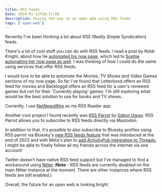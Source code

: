 ```yaml
---
title: RSS Feeds
date: 2024-01-12T18:17:00
description: Paving the way to an open web using RSS feeds
tags: ['open-web']
---
```


Recently I've been thinking a lot about RSS (Really Simple Syndication) feeds.

There's a lot of cool stuff you can do with RSS feeds. I read a post by Robb Knight, about how he [automated his now page](https://rknight.me/blog/automating-my-now-page/), which led to [Sophie automating her now page as well](https://localghost.dev/blog/everything-should-have-an-api-adventures-in-trying-to-automate-stuff/). I was thinking of how I could do the same using services that offer RSS feeds. 

I would love to be able to automate the Movies, TV Shows and Video Games sections of my now page. So far I've found that Letterboxd offers an RSS feed for movies and Backloggd offers an RSS feed for a user's reviewed games but not for their 'Currently playing' games. I'm still exploring what would be the best solution to use for books and TV shows. 

Currently, I use [NetNewsWire](https://netnewswire.com/) as my RSS Reader app.

Another cool project I found recently was [RSS Parrot](https://rss-parrot.net/) by [Gábor Ugray](https://genart.social/@twilliability). RSS Parrot allows you to subscribe to RSS feeds directly via Mastodon. 

In addition to that, it's possible to also subscribe to Bluesky profiles using RSS parrot via Bluesky's [new RSS feeds feature](https://bsky.app/profile/bsky.app/post/3kh5rjl6bgu2i) that was introduced at the end of 2023 and with Meta's plan to [add ActivityPub integration to Threads](https://www.theverge.com/2023/12/13/24000120/threads-meta-activitypub-test-mastodon), I might be able to finally follow all my friends across the internet via one account!

Twitter doesn't have native RSS feed support but I've managed to find a workaround using [Nitter](https://nitter.net/) (**Note** - RSS feeds are currently disabled on the main Nitter instance at the moment. There are other instances where RSS feeds are still enabled.)

Overall, the future for an open web is looking bright.